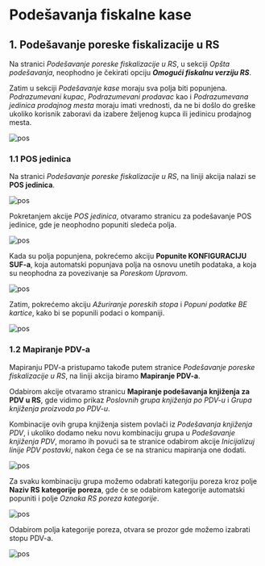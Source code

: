 # Podešavanja fiskalne kase

## **1. Podešavanje poreske fiskalizacije u RS**

Na stranici *Podešavanje poreske fiskalizacije u RS*, u sekciji *Opšta podešavanja*, neophodno je čekirati opciju ***Omogući fiskalnu verziju RS***.

Zatim u sekciji *Podešavanje kase* moraju sva polja biti popunjena. *Podrazumevani kupac*, *Podrazumevani prodavac* kao i *Podrazumevana jedinica prodajnog mesta* moraju imati vrednosti, da ne bi došlo do greške ukoliko korisnik zaboravi da izabere željenog kupca ili jedinicu prodajnog mesta.

![pos](../../assets/POS/pos1.png)

### **1.1 POS jedinica**

Na stranici *Podešavanje poreske fiskalizacije u RS*, na liniji akcija nalazi se **POS jedinica**.

![pos](../../assets/POS/pos2.png)

Pokretanjem akcije *POS jedinica*, otvaramo stranicu za podešavanje POS jedinice, gde je neophodno popuniti sledeća polja.

![pos](../../assets/POS/pos3.png)

Kada su polja popunjena, pokrećemo akciju **Popunite KONFIGURACIJU SUF-a**, koja automatski popunjava polja na osnovu unetih podataka, a koja su neophodna za povezivanje sa *Poreskom Upravom*.

![pos](../../assets/POS/pos4.png)

Zatim, pokrećemo akciju *Ažuriranje poreskih stopa* i *Popuni podatke BE kartice*, kako bi se popunili podaci o kompaniji. 

![pos](../../assets/POS/pos5.png)

### **1.2 Mapiranje PDV-a**

Mapiranju PDV-a pristupamo takođe putem stranice *Podešavanje poreske fiskalizacije u RS*, na liniji akcija biramo **Mapiranje PDV-a**. 

Odabirom akcije otvaramo stranicu **Mapiranje podešavanja knjiženja za PDV u RS**, gde vidimo prikaz *Poslovnih grupa knjiženja po PDV-u* i *Grupa knjiženja proizvoda po PDV-u*. 

Kombinacije ovih grupa knjiženja sistem povlači iz *Podešavanja knjiženja PDV*, i ukoliko dodamo neku novu kombinaciju grupa u *Podešavanje knjiženja PDV*, moramo ih povući sa te stranice odabirom akcije *Inicijalizuj linije PDV postavki*, nakon čega će se na stranicu mapiranja one dodati.

![pos](../../assets/POS/pos0.png)

Za svaku kombinaciju grupa možemo odabrati kategoriju poreza kroz polje **Naziv RS kategorije poreza**, gde će se odabirom kategorije automatski popuniti i polje *Oznaka RS poreza kategorije*.

![pos](../../assets/POS/pos6.png)

Odabirom polja kategorije poreza, otvara se prozor gde možemo izabrati stopu PDV-a.

![pos](../../assets/POS/pos7.png)

